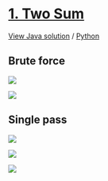 # [1. Two Sum](https://leetcode.com/problems/two-sum/)

[View Java solution](https://github.com/hanggrian/leetcode-playground/blob/main/problems/src/main/java/TwoSum.java)
/ [Python](https://github.com/hanggrian/leetcode-playground/blob/main/problems/python/src/two_sum.py)

## Brute force

![](https://github.com/hendraanggrian/leetcode-playground/raw/assets/problems/two-sum/figure1_1.svg)

![](https://github.com/hendraanggrian/leetcode-playground/raw/assets/problems/two-sum/figure1_2.svg)

## Single pass

![](https://github.com/hendraanggrian/leetcode-playground/raw/assets/problems/two-sum/figure2_1.svg)

![](https://github.com/hendraanggrian/leetcode-playground/raw/assets/problems/two-sum/figure2_2.svg)

![](https://github.com/hendraanggrian/leetcode-playground/raw/assets/problems/two-sum/figure2_3.svg)
